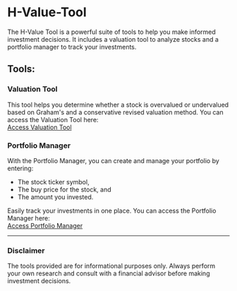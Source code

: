 # H-Value-Tool

The H-Value Tool is a powerful suite of tools to help you make informed investment decisions. It includes a valuation tool to analyze stocks and a portfolio manager to track your investments.

## Tools:

### Valuation Tool
This tool helps you determine whether a stock is overvalued or undervalued based on Graham's and a conservative revised valuation method. You can access the Valuation Tool here:  
[Access Valuation Tool](https://script.google.com/macros/s/AKfycbw7SWLFWHBBrAUeiKR32a9mwse9yey6vLP0_noF5yPheohucXJFZ80HO7FeYP9vYqAg/exec)

### Portfolio Manager
With the Portfolio Manager, you can create and manage your portfolio by entering:
- The stock ticker symbol,
- The buy price for the stock, and
- The amount you invested.  

Easily track your investments in one place. You can access the Portfolio Manager here:  
[Access Portfolio Manager](https://script.google.com/macros/s/AKfycbxEiFtjEqdl34-UyVbvjaWn37pI8O4ewOiEk9LjSLiWzCOAd0cnRfGUfU6hNnJEapMX/exec)

---

### Disclaimer
The tools provided are for informational purposes only. Always perform your own research and consult with a financial advisor before making investment decisions.
